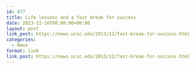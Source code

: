 ```yaml
---
id: 877
title: Life lessons and a fast break for success
date: 2013-12-16T00:00:00+00:00
layout: post
link_post: https://news.ucsc.edu/2013/12/fast-break-for-success.html
categories:
  - News
format: link
link_post: https://news.ucsc.edu/2013/12/fast-break-for-success.html
---
```

